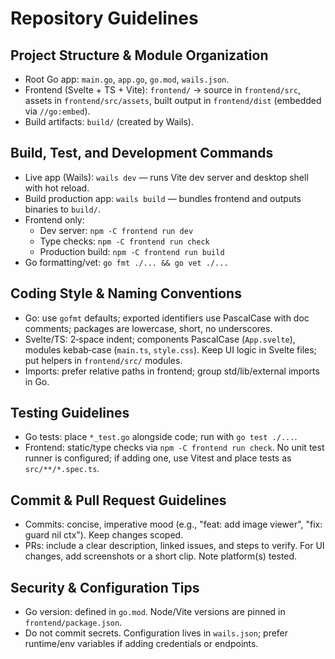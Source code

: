 # Repository Guidelines

## Project Structure & Module Organization
- Root Go app: `main.go`, `app.go`, `go.mod`, `wails.json`.
- Frontend (Svelte + TS + Vite): `frontend/` → source in `frontend/src`, assets in `frontend/src/assets`, built output in `frontend/dist` (embedded via `//go:embed`).
- Build artifacts: `build/` (created by Wails).

## Build, Test, and Development Commands
- Live app (Wails): `wails dev` — runs Vite dev server and desktop shell with hot reload.
- Build production app: `wails build` — bundles frontend and outputs binaries to `build/`.
- Frontend only:
  - Dev server: `npm -C frontend run dev`
  - Type checks: `npm -C frontend run check`
  - Production build: `npm -C frontend run build`
- Go formatting/vet: `go fmt ./... && go vet ./...`

## Coding Style & Naming Conventions
- Go: use `gofmt` defaults; exported identifiers use PascalCase with doc comments; packages are lowercase, short, no underscores.
- Svelte/TS: 2‑space indent; components PascalCase (`App.svelte`), modules kebab‑case (`main.ts`, `style.css`). Keep UI logic in Svelte files; put helpers in `frontend/src/` modules.
- Imports: prefer relative paths in frontend; group std/lib/external imports in Go.

## Testing Guidelines
- Go tests: place `*_test.go` alongside code; run with `go test ./...`.
- Frontend: static/type checks via `npm -C frontend run check`. No unit test runner is configured; if adding one, use Vitest and place tests as `src/**/*.spec.ts`.

## Commit & Pull Request Guidelines
- Commits: concise, imperative mood (e.g., "feat: add image viewer", "fix: guard nil ctx"). Keep changes scoped.
- PRs: include a clear description, linked issues, and steps to verify. For UI changes, add screenshots or a short clip. Note platform(s) tested.

## Security & Configuration Tips
- Go version: defined in `go.mod`. Node/Vite versions are pinned in `frontend/package.json`.
- Do not commit secrets. Configuration lives in `wails.json`; prefer runtime/env variables if adding credentials or endpoints.
